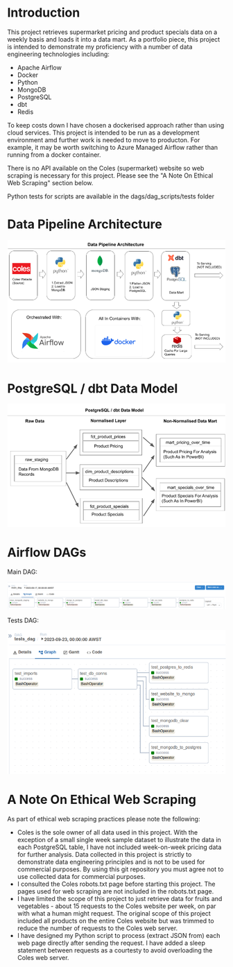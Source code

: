 # Introduction

This project retrieves supermarket pricing and product specials data on a weekly basis and loads it into a data mart. As a portfolio piece, this project is intended to demonstrate my proficiency with a number of data engineering technologies including:

* Apache Airflow
* Docker
* Python
* MongoDB
* PostgreSQL
* dbt
* Redis


To keep costs down I have chosen a dockerised approach rather than using cloud services. This project is intended to be run as a development environment amd further work is needed to move to producton. For example, it may be worth switching to Azure Managed Airflow rather than running from a docker container.

There is no API available on the Coles (supermarket) website so web scraping is necessary for this project. Please see the "A Note On Ethical Web Scraping" section below. 

Python tests for scripts are available in the dags/dag_scripts/tests folder

# Data Pipeline Architecture
![pipeline_architecture](Images/architecture_diagram_2.png)

# PostgreSQL / dbt Data Model
![pipeline_architecture](Images/data_model_diagram_2.png)

# Airflow DAGs
Main DAG:

![pipeline_architecture](Images/DAG.png)

Tests DAG:

![pipeline_architecture](Images/tests_dag.png)

# A Note On Ethical Web Scraping
As part of ethical web scraping practices please note the following:

* Coles is the sole owner of all data used in this project. With the exception of a small single week sample dataset to illustrate the data in each PostgreSQL table, I have not included week-on-week pricing data for further analysis. Data collected in this project is strictly to demonstrate data engineering principles and is not to be used for commercial purposes. By using this git repository you must agree not to use collected data for commercial purposes. 
* I consulted the Coles robots.txt page before starting this project. The pages used for web scraping are not included in the robots.txt page.
* I have limited the scope of this project to just retrieve data for fruits and vegetables - about 15 requests to the Coles website per week, on par with what a human might request. The original scope of this project included all products on the entire Coles website but was trimmed to reduce the number of requests to the Coles web server.
* I have designed my Python script to process (extract JSON from) each web page directly after sending the request. I have added a sleep statement between requests as a courtesty to avoid overloading the Coles web server.

